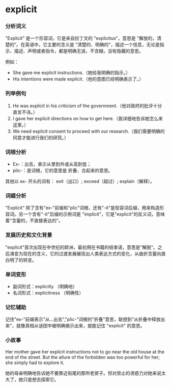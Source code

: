 # explicit

### 分析词义

  

"Explicit" 是一个形容词，它是来自拉丁文的 "explicitus"，意思是 "解放的，清楚的”。在英语中，它主要的含义是 "清楚的、明确的"，描述一个信息，无论是指示、描述、声明或者指令，都是明确无误，不含糊，没有隐藏的意思。

  

例如：

  

*   She gave me explicit instructions.（她给我明确的指示。）
*   His intentions were made explicit.（他的意图已经明确表示了。）

  

### 列举例句

  

1.  He was explicit in his criticism of the government.（他对政府的批评十分直言不讳。）
2.  I gave her explicit directions on how to get here.（我详细地告诉她怎么来这里。）
3.  We need explicit consent to proceed with our research.（我们需要明确的同意才能进行我们的研究。）

  

### 词根分析

  

*   Ex-：出去，表示从里到外或从高到低；
*   plic-：是词根，它的意思是 折叠、合起来的意思。

  

其他以 ex- 开头的词有： exit（出口）; exceed（超过）; explain（解释）。

  

### 词缀分析

  

"Explicit" 除了含有"ex-"前缀和"plic"词根，还有"-it"是型容词后缀，用来构造形容词。另一个含有"-it"后缀的示例词是 "implicit"，它是"explicit"的反义词，意味着"含蓄的，不直接表达的"。

  

### 发展历史和文化背景

  

"explicit"首次出现在中世纪的欧洲，最初用在书籍的结束语，意思是"解脱"。之后演变为现在的含义，它的过渡发展展现出人类表达方式的变化，从曲折含蓄向直白明了的转变。

  

### 单词变形

  

*   副词形式：explicitly （明确地）
*   名词形式：explicitness （明确性）

  

### 记忆辅助

  

记住"ex-"前缀表示"从...出去","plic-"词根的"折叠"意思，联想到"从折叠中释放出来"，就像真相从谜团中被明确揭示出来，就能记住 "explicit" 的意思。

  

### 小故事

  

Her mother gave her explicit instructions not to go near the old house at the end of the street. But the allure of the forbidden was too powerful for her; she simply had to explore it.

  

她的母亲明确地告诉她不要靠近街尾的那所老房子。但对禁止的诱惑力对她来说太大了，她只是想去探索它。
